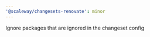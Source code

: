 ```yaml
---
'@scaleway/changesets-renovate': minor
---
```


Ignore packages that are ignored in the changeset config
